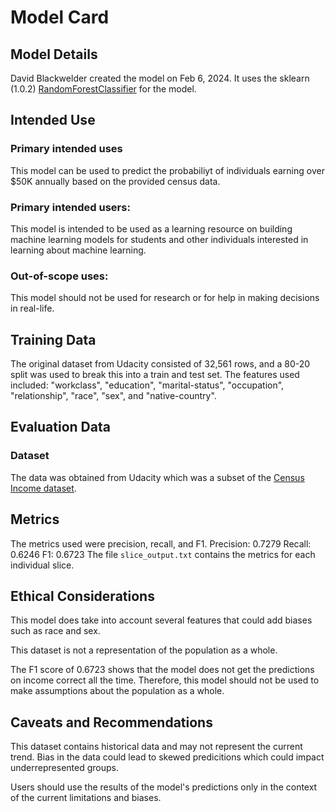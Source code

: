 # Model Card

## Model Details
David Blackwelder created the model on Feb 6, 2024. It uses the sklearn (1.0.2) [RandomForestClassifier](https://scikit-learn.org/stable/modules/generated/sklearn.ensemble.RandomForestClassifier.html#sklearn.ensemble.RandomForestClassifier) for the model.

## Intended Use

### Primary intended uses
This model can be used to predict the probabiliyt of individuals earning over $50K annually based on the provided census data.

### Primary intended users:
This model is intended to be used as a learning resource on building machine learning models for students and other individuals interested in learning about machine learning.

### Out-of-scope uses:
This model should not be used for research or for help in making decisions in real-life.

## Training Data
The original dataset from Udacity consisted of 32,561 rows, and a 80-20 split was used to break this into a train and test set. The features used included: "workclass", "education", "marital-status", "occupation", "relationship", "race", "sex", and "native-country".

## Evaluation Data

### Dataset
The data was obtained from Udacity which was a subset of the [Census Income dataset](https://archive.ics.uci.edu/dataset/20/census+income).

## Metrics
The metrics used were precision, recall, and F1.
Precision: 0.7279
Recall: 0.6246
F1: 0.6723
The file `slice_output.txt` contains the metrics for each individual slice.

## Ethical Considerations
This model does take into account several features that could add biases such as race and sex.

This dataset is not a representation of the population as a whole.

The F1 score of 0.6723 shows that the model does not get the predictions on income correct all the time. Therefore, this model should not be used to make assumptions about the population as a whole.

## Caveats and Recommendations
This dataset contains historical data and may not represent the current trend.
Bias in the data could lead to skewed predicitions which could impact underrepresented groups.

Users should use the results of the model's predictions only in the context of the current limitations and biases.